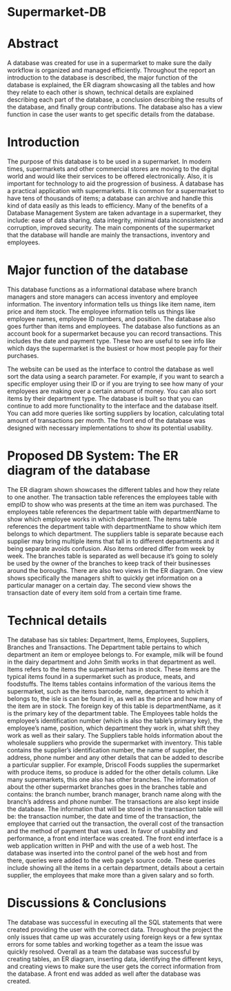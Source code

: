 # Supermarket-DB

# Abstract 
A database was created for use in a supermarket to make sure the daily workflow is organized and managed efficiently. Throughout the report an introduction to the database is described, the major function of the database is explained, the ER diagram showcasing all the tables and how they relate to each other is shown, technical details are explained describing each part of the database, a conclusion describing the results of the database, and finally group contributions. The database also has a view function in case the user wants to get specific details from the database. 
  
# Introduction
 The purpose of this database is to be used in a supermarket. In modern times, supermarkets and other commercial stores are moving to the digital world and would like their services to be offered electronically. Also, it is important for technology to aid the progression of business. A database has a practical application with supermarkets. It is common for a supermarket to have tens of thousands of items; a database can archive and handle this kind of data easily as this leads to efficiency. Many of the benefits of a Database Management System are taken advantage in a supermarket, they include: ease of data sharing, data integrity, minimal data inconsistency and corruption, improved security. The main components of the supermarket that the database will handle are mainly the transactions, inventory and employees.
  
# Major function of the database 
This database functions as a informational database where branch managers and store managers can access inventory and employee information. The inventory information tells us things like item name, item price and item stock. The employee information tells us things like employee names, employee ID numbers, and position. The database also goes further than items and employees. The database also functions as an account book for a supermarket because you can record transactions. This includes the date and payment type. These two are useful to see info like which days the supermarket is the busiest or how most people pay for their purchases.
  
The website can be used as the interface to control the database as well sort the data using a search parameter. For example, if you want to search a specific employer using their ID or if you are trying to see how many of your employees are making over a certain amount of money. You can also sort items by their department type. The database is built so that you can continue to add more functionality to the interface and the database itself. You can add more queries like sorting suppliers by location, calculating total amount of transactions per month. The front end of the database was designed with necessary implementations to show its potential usability. 

# Proposed DB System: The ER diagram of the database 
The ER diagram shown showcases the different tables and how they relate to one another. The transaction table references the employees table with empID to show who was presents at the time an item was purchased. The employees table references the department table with departmentName to show which employee works in which department. The items table references the department table with departmentName to show which item belongs to which department. The suppliers table is separate because each supplier may bring multiple items that fall in to different departments and it being separate avoids confusion. Also items ordered differ from week by week. The branches table is separated as well because it’s going to solely be used by the owner of the branches to keep track of their businesses around the boroughs. There are also two views in the ER diagram. One view shows specifically the managers shift to quickly get information on a particular manager on a certain day. The second view shows the transaction date of every item sold from a certain time frame.

# Technical details 
  The database has six tables: Department, Items, Employees, Suppliers, Branches and Transactions. The Department table pertains to which department an item or employee belongs to. For example, milk will be found in the dairy department and John Smith works in that department as well. Items refers to the items the supermarket has in stock. These items are the typical items found in a supermarket such as produce, meats, and foodstuffs. The Items tables contains information of the various items the supermarket, such as the items barcode, name, department to which it belongs to, the isle is can be found in, as well as the price and how many of the item are in stock. The foreign key of this table is departmentName, as it is the primary key of the department table. The Employees table holds the employee’s identification number (which is also the table’s primary key), the employee’s name, position, which department they work in, what shift they work as well as their salary. The Suppliers table holds information about the wholesale suppliers who provide the supermarket with inventory. This table contains the supplier’s identification number, the name of supplier, the address, phone number and any other details that can be added to describe a particular supplier. For example, Driscoll Foods supplies the supermarket with produce items, so produce is added for the other details column. Like many supermarkets, this one also has other branches. The information of about the other supermarket branches goes in the branches table and contains: the branch number, branch manager, branch name along with the branch’s address and phone number.
  The transactions are also kept inside the database. The information that will be stored in the transaction table will be: the transaction number, the date and time of the transaction, the employee that carried out the transaction, the overall cost of the transaction and the method of payment that was used. 
  In favor of usability and performance, a front end interface was created. The front end interface is a web application written in PHP and with the use of a web host. The database was inserted into the control panel of the web host and from there, queries were added to the web page’s source code. These queries include showing all the items in a certain department, details about a certain supplier, the employees that make more than a given salary and so forth.

# Discussions & Conclusions 
The database was successful in executing all the SQL statements that were created providing the user with the correct data. Throughout the project the only issues that came up was accurately using foreign keys or a few syntax errors for some tables and working together as a team the issue was quickly resolved. Overall as a team the database was successful by creating tables, an ER diagram, inserting data, identifying the different keys, and creating views to make sure the user gets the correct information from the database. A front end was added as well after the database was created.


